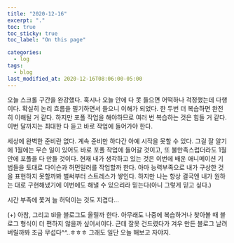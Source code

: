 ```yaml
---
title: "2020-12-16"
excerpt: "."
toc: true
toc_sticky: true
toc_label: "On this page"

categories:
  - log
tags:
  - blog
last_modified_at: 2020-12-16T08:06:00-05:00
---
```


오늘 스크롤 구간을 완강했다. 혹시나 오늘 안에 다 못 들으면 어떡하나 걱정했는데 다행이다. 확실히 논리 흐름을 필기하면서 들으니 이해가 되었다. 한 두번 더 복습하면 완전히 이해될 거 같다. 하지만 포폴 작업을 해야하므로 여러 번 복습하는 것은 힘들 거 같다. 이번 달까지는 최대한 다 듣고 바로 작업에 들어가야 한다.

세상에 완벽한 준비란 없다. 계속 준비만 하다간 아예 시작을 못할 수 있다. 그걸 잘 알기에 1월에는 무슨 일이 있어도 바로 포폴 작업에 들어갈 것이고, 또 불만족스럽더라도 1월 안에 포폴을 다 만들 것이다. 현재 내가 생각하고 있는 것은 이번에 배운 애니메이션 기법들을 토대로 다이슨과 허먼밀러를 작업할까 한다. 아마 능력부족으로 내가 구상한 것을 표현하지 못할까봐 벌써부터 스트레스가 쌓인다. 하지만 나는 항상 결국엔 내가 원하는 대로 구현해냈기에 이번에도 해낼 수 있으리라 믿는다(아니 그렇게 믿고 싶다.)

시간 부족에 쫓겨 늘 허덕이는 것도 지겹다...

(+) 아참, 그리고 til을 블로그도 올릴까 한다.
아무래도 나중에 복습하거나 찾아볼 때 블로그 형식이 더 편하지 않을까 싶어서이다.
근데 잘못 건드렸다가 겨우 만든 블로그 날려버릴까봐 조금 무섭다^^..ㅎㅎㅎ 그래도 일단 오늘 해보고 자야지.
